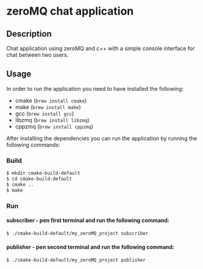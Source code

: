 # zeroMQ chat application

## Description
Chat application using zeroMQ and c++ with a simple console interface
for chat between two users.

## Usage
In order to run the application you need to have installed the following:

- cmake (`brew install cmake`)
- make (`brew install make`)
- gcc (`brew install gcc`)
- libzmq (`brew install libzmq`)
- cppzmq (`brew install cppzmq`)

After installing the dependencies you can run the application by running the following commands:
### Build

```bash
$ mkdir cmake-build-default
$ cd cmake-build-default
$ cmake ..
$ make
```

### Run
#### subscriber - pen first terminal and run the following command:

```bash subscriber
$ ./cmake-build-default/my_zeroMQ_project subscriber
```

#### publisher - pen second terminal and run the following command:

```bash publisher
$ ./cmake-build-default/my_zeroMQ_project publisher
```

